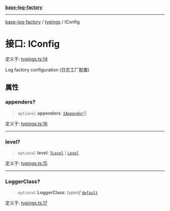 [**base-log-factory**](../../index.md)

***

[base-log-factory](../../index.md) / [typings](../index.md) / IConfig

# 接口: IConfig

定义于: [typings.ts:14](https://github.com/fengxinming/log-base/blob/6b764da5f85b664c1af10f4ba24b07aad1c0ef20/src/typings.ts#L14)

Log factory configuration (日志工厂配置)

## 属性

### appenders?

> `optional` **appenders**: [`IAppender`](IAppender.md)[]

定义于: [typings.ts:16](https://github.com/fengxinming/log-base/blob/6b764da5f85b664c1af10f4ba24b07aad1c0ef20/src/typings.ts#L16)

***

### level?

> `optional` **level**: [`TLevel`](../type-aliases/TLevel.md) \| [`Level`](../../index/enumerations/Level.md)

定义于: [typings.ts:15](https://github.com/fengxinming/log-base/blob/6b764da5f85b664c1af10f4ba24b07aad1c0ef20/src/typings.ts#L15)

***

### LoggerClass?

> `optional` **LoggerClass**: *typeof* [`default`](../../Logger/classes/default.md)

定义于: [typings.ts:17](https://github.com/fengxinming/log-base/blob/6b764da5f85b664c1af10f4ba24b07aad1c0ef20/src/typings.ts#L17)
